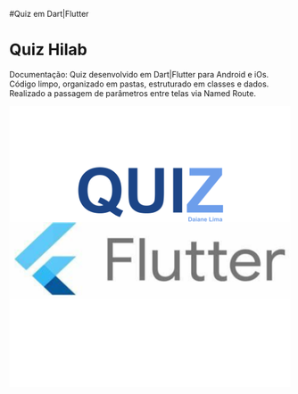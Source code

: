 #Quiz em Dart|Flutter
<h1 aling="center"> Quiz Hilab </h1>
Documentação:
Quiz desenvolvido em Dart|Flutter para Android e iOs. Código limpo, organizado em pastas, estruturado em classes e dados. Realizado a passagem de parâmetros entre telas via Named Route.
<p align="center">
<img src="https://github.com/DaianeL/quiz_flutter/blob/main/assets/images/logo_quiz.png"/></p>
